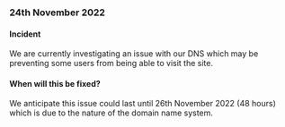 ### 24th November 2022

#### Incident

We are currently investigating an issue with our DNS which may be preventing some users from being able to visit the site.

#### When will this be fixed?

We anticipate this issue could last until 26th November 2022 (48 hours) which is due to the nature of the domain name system.

